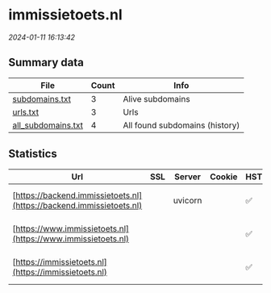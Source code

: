 # immissietoets.nl
*2024-01-11 16:13:42*
## Summary data


| File       | Count | Info |
|------------|-------|------|
|[subdomains.txt](/data/immissietoets.nl/subdomains.txt)|3|Alive subdomains|
|[urls.txt](/data/immissietoets.nl/urls.txt)|3|Urls|
|[all_subdomains.txt](/data/immissietoets.nl/all_subdomains.txt)|4|All found subdomains (history)|


## Statistics


| Url | SSL | Server | Cookie | HSTS | CSP | XFO | XXP | RP | Tech |Title |
|------------|-------|------|------|------|------|------|------|------|------|------|
|[https://backend.immissietoets.nl](https://backend.immissietoets.nl)| |uvicorn| |:white_check_mark: | | | | :white_check_mark: |HSTS Python Uvicorn||
|[https://www.immissietoets.nl](https://www.immissietoets.nl)| || |:white_check_mark: | | | | :white_check_mark: |Express HSTS Node.js|immissietoets|
|[https://immissietoets.nl](https://immissietoets.nl)| || |:white_check_mark: | | | | :white_check_mark: |Express HSTS Node.js|immissietoets|